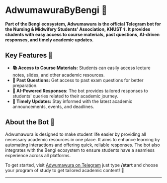 # AdwumawuraByBengi 🚀

**Part of the Bengi ecosystem, Adwumawura is the official Telegram bot for the Nursing & Midwifery Students' Association, KNUST ⚕️. It provides students with easy access to course materials, past questions, AI-driven responses, and timely academic updates.**

## Key Features 🌟

-  **📚 Access to Course Materials:** Students can easily access lecture notes, slides, and other academic resources.
-  **📝 Past Questions:** Get access to past exam questions for better preparation.
-  **🤖 AI-Powered Responses:** The bot provides tailored responses to students' queries related to their academic journey.
-  **📅 Timely Updates:** Stay informed with the latest academic announcements, events, and deadlines.

## About the Bot 🤔

Adwumawura is designed to make student life easier by providing all necessary academic resources in one place. It aims to enhance learning by automating interactions and offering quick, reliable responses. The bot also integrates with the Bengi ecosystem to ensure students have a seamless experience across all platforms.

To get started, visit [Adwumawura on Telegram](https://namsaknustbot.t.me) just type **/start** and choose your program of study to get tailored academic content! 🚀

---
